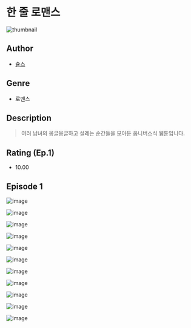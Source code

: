 # 한 줄 로맨스
![thumbnail](https://image-comic.pstatic.net/user_contents_data/challenge_comic/2023/05/25/367181/upload_3559357948774921317_480x623.jpeg)

## Author
- [슐스](https://comic.naver.com/artistTitle?id=367181)

## Genre
- 로맨스

## Description
> 여러 남녀의 몽글몽글하고 설레는 순간들을 모아둔 옴니버스식 웹툰입니다.


## Rating (Ep.1)
- 10.00

## Episode 1
![image](https://image-comic.pstatic.net/user_contents_data/challenge_comic/2023/05/25/367181/upload_7291384306423324984.jpeg)

![image](https://image-comic.pstatic.net/user_contents_data/challenge_comic/2023/05/25/367181/upload_3618705184070514745.jpeg)

![image](https://image-comic.pstatic.net/user_contents_data/challenge_comic/2023/05/25/367181/upload_3618750264849610339.jpeg)

![image](https://image-comic.pstatic.net/user_contents_data/challenge_comic/2023/05/25/367181/upload_7378640234996917559.jpeg)

![image](https://image-comic.pstatic.net/user_contents_data/challenge_comic/2023/05/25/367181/upload_7233967809203876450.jpeg)

![image](https://image-comic.pstatic.net/user_contents_data/challenge_comic/2023/05/25/367181/upload_3835150864077959990.jpeg)

![image](https://image-comic.pstatic.net/user_contents_data/challenge_comic/2023/05/25/367181/upload_3558519021406283061.jpeg)

![image](https://image-comic.pstatic.net/user_contents_data/challenge_comic/2023/05/25/367181/upload_3834924176576164918.jpeg)

![image](https://image-comic.pstatic.net/user_contents_data/challenge_comic/2023/05/25/367181/upload_4122876551504212838.jpeg)

![image](https://image-comic.pstatic.net/user_contents_data/challenge_comic/2023/05/25/367181/upload_4135823111942977889.jpeg)

![image](https://image-comic.pstatic.net/user_contents_data/challenge_comic/2023/05/25/367181/upload_3977018461491651429.jpeg)
